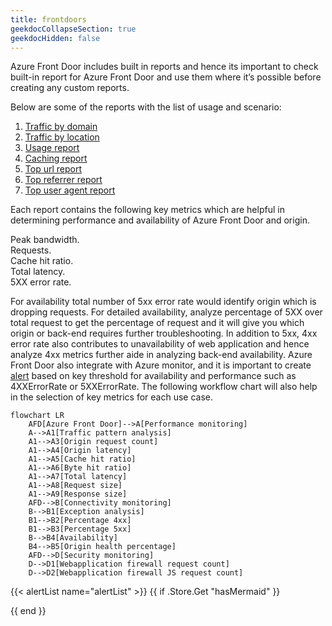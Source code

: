 ```yaml
---
title: frontdoors
geekdocCollapseSection: true
geekdocHidden: false
---
```

Azure Front Door includes built in reports and hence its important to check built-in report for Azure Front Door and use them where it’s possible before creating any custom reports.

Below are some of the reports with the list of usage and scenario:

1. [Traffic by domain](https://learn.microsoft.com/azure/frontdoor/standard-premium/how-to-reports?tabs=traffic-by-domain#traffic-by-domain-report)
2. [Traffic by location](https://learn.microsoft.com/azure/frontdoor/standard-premium/how-to-reports?tabs=traffic-by-domain#traffic-by-location-report)
3. [Usage report](https://learn.microsoft.com/azure/frontdoor/standard-premium/how-to-reports?tabs=traffic-by-domain#usage-report)
4. [Caching report](https://learn.microsoft.com/azure/frontdoor/standard-premium/how-to-reports?tabs=traffic-by-domain#caching-report)
5. [Top url report](https://learn.microsoft.com/azure/frontdoor/standard-premium/how-to-reports?tabs=traffic-by-domain#top-url-report)
6. [Top referrer report](https://learn.microsoft.com/azure/frontdoor/standard-premium/how-to-reports?tabs=traffic-by-domain#top-referrer-report)
7. [Top user agent report](https://learn.microsoft.com/azure/frontdoor/standard-premium/)

Each report contains the following key metrics which are helpful in determining performance and availability of Azure Front Door and origin.

Peak bandwidth. <br>
Requests. <br>
Cache hit ratio. <br>
Total latency. <br>
5XX error rate. <br>

For availability total number of 5xx error rate would identify origin which is dropping requests. For detailed availability, analyze percentage of 5XX over total request to get the percentage of request and it will give you which origin or back-end requires further troubleshooting. In addition to 5xx, 4xx error rate also contributes to unavailability of web application and hence analyze 4xx metrics further aide in analyzing back-end availability.
Azure Front Door also integrate with Azure monitor, and it is important to create [alert](https://learn.microsoft.com/azure/frontdoor/standard-premium/how-to-monitor-metrics) based on key threshold for availability and performance such as 4XXErrorRate or 5XXErrorRate.
The following workflow chart will also help in the selection of key metrics for each use case.


```mermaid
flowchart LR
    AFD[Azure Front Door]-->A[Performance monitoring]
    A-->A1[Traffic pattern analysis]
    A1-->A3[Origin request count]
    A1-->A4[Origin latency]
    A1-->A5[Cache hit ratio]
    A1-->A6[Byte hit ratio]
    A1-->A7[Total latency]
    A1-->A8[Request size]
    A1-->A9[Response size]
    AFD-->B[Connectivity monitoring]
    B-->B1[Exception analysis]
    B1-->B2[Percentage 4xx]
    B1-->B3[Percentage 5xx]
    B-->B4[Availability]
    B4-->B5[Origin health percentage]
    AFD-->D[Security monitoring]
    D-->D1[Webapplication firewall request count]
    D-->D2[Webapplication firewall JS request count]
```
{{< alertList name="alertList" >}}
{{ if .Store.Get "hasMermaid" }}
  <script type="module">
    import mermaid from 'https://cdn.jsdelivr.net/npm/mermaid/dist/mermaid.esm.min.mjs';
    mermaid.initialize({ startOnLoad: true });
  </script>
{{ end }}
